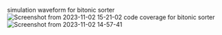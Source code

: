 simulation waveform for bitonic sorter
![Screenshot from 2023-11-02 15-21-02](https://github.com/anirudhsimha/bitonic_sorter/assets/105874241/16b2bf29-7e39-40d7-9a39-9f13175b5efc)
code coverage for bitonic sorter
![Screenshot from 2023-11-02 14-57-41](https://github.com/anirudhsimha/bitonic_sorter/assets/105874241/7bbc4d9d-549f-4c2c-9a47-a2a65a728b42)
